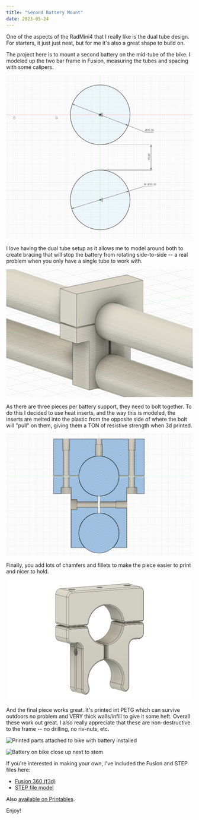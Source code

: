 ```yaml
---
title: "Second Battery Mount"
date: 2023-05-24
---
```


One of the aspects of the RadMini4 that I really like is the dual tube design. For starters, it just just neat, but for me it's also a great shape to build on.

The project here is to mount a second battery on the mid-tube of the bike. I modeled up the two bar frame in Fusion, measuring the tubes and spacing with some calipers.

![Fusion 360 diagram and measures of tubes](<2023-07-07 09_24_55-Autodesk Fusion 360.png>) 

I love having the dual tube setup as it allows me to model around both to create bracing that will stop the battery from rotating side-to-side -- a real problem when you only have a single tube to work with.

![3d modeling program showing rough shape](<2023-07-07 09_26_51-Autodesk Fusion 360.png>) 

As there are three pieces per battery support, they need to bolt together. To do this I decided to use heat inserts, and the way this is modeled, the inserts are melted into the plastic from the opposite side of where the bolt will "pull" on them, giving them a TON of resistive strength when 3d printed.

![Cross section](<2023-07-07 09_27_31-Autodesk Fusion 360.png> "Cross section showing bolt locations") 

Finally, you add lots of chamfers and fillets to make the piece easier to print and nicer to hold.

![3d model completed with nice surfaces](<2023-07-07 09_29_35-Autodesk Fusion 360.png>)

And the final piece works great. It's printed int PETG which can survive outdoors no problem and VERY thick walls/infill to give it some heft. Overall these work out great. I also really appreciate that these are non-destructive to the frame -- no drilling, no riv-nuts, etc.

![Printed parts attached to bike with battery installed](<2023-05-24 18.45.18.jpg> "Installed and looking great") 

![Battery on bike close up next to stem](<2023-05-24 18.45.29.jpg> "Battery slid all the way forward, plenty of space to remove it")

If you're interested in making your own, I've included the Fusion and STEP files here:

- [Fusion 360 (f3d)](./battery%20mount%20stablizer%20-%20heatsert%20version.f3d)
- [STEP file model](./battery%20mount%20stablizer%20-%20heatsert%20version.step)

Also [available on Printables](https://www.printables.com/model/489597-radmini-4-second-battery-mount).

Enjoy!